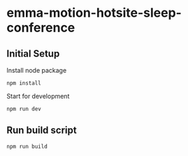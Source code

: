 # emma-motion-hotsite-sleep-conference

## Initial Setup
Install node package
```
npm install
```
Start for development
```
npm run dev
```

## Run build script
```
npm run build
```
